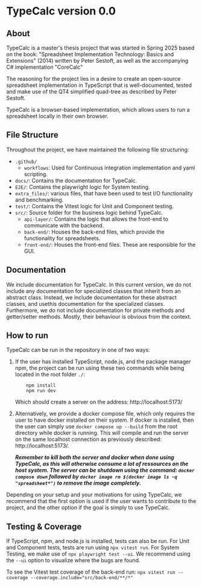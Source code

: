 # TypeCalc version 0.0

## About

TypeCalc is a master's thesis project that was started in Spring 2025 based on the book: "Spreadsheet Implementation Technology: Basics and Extensions" (2014) written by Peter Sestoft, as well as the accompanying C# implementation "CoreCalc"

The reasoning for the project lies in a desire to create an open-source spreadsheet implementation in TypeScript that is well-documented, tested and make use of the QT4 simplified quad-tree as described by Peter Sestoft.

TypeCalc is a browser-based implementation, which allows users to run a spreadsheet locally in their own browser.

## File Structure

Throughout the project, we have maintained the following file structuring:

- `.github/`
    - `workflows`: Used for Continuous integration implementation and yaml scripting.
- `docs/`: Contains the documentation for TypeCalc.
- `E2E/`: Contains the playwright logic for System testing.
- `extra_files/`: various files, that have been used to test I/O functionality and benchmarking.
- `test/`: Contains the Vitest logic for Unit and Component testing.
- `src/`: Source folder for the business logic behind TypeCalc.
    - `api-layer/`: Contains the logic that allows the front-end to communicate with the backend.
    - `back-end/`: Houses the back-end files, which provide the functionality for spreadsheets.
    - `front-end/`: Houses the front-end files. These are responsible for the GUI.

<h2> Documentation </h2>
We include documentation for TypeCalc. In this current version, we do not include any documentation for specialized classes that inherit from an abstract class.
Instead, we include documentation for these abstract classes, and usethis documentation for the specialized classes.
Furthermore, we do not include documentation for private methods and getter/setter methods. Mostly, their behaviour is obvious from the context.

<h2> How to run </h2>
TypeCalc can be run in the repository in one of two ways:

1. If the user has installed TypeScript, node.js, and the package manager npm, the project can be run using these two commands while being located in the root folder `./`:

    ```!/bin/bash
        npm install
        npm run dev
    ```

    Which should create a server on the address: http://localhost:5173/

2. Alternatively, we provide a docker compose file, which only requires the user to have docker installed on their system. If docker is installed, then the user can simply use `docker compose up --build` from the root directory while docker is running. This will compile and run the server on the same localhost connection as previously described: http://localhost:5173/.

    _**Remember to kill both the server and docker when done using TypeCalc, as this will otherwise consume a lot of ressources on the host system. The server can be shutdown using the command: `docker compose down` followed by `docker image rm $(docker image ls -q "spreadsheet*")` to remove the image completely.**_

Depending on your setup and your motivations for using TypeCalc, we recommend that the first option is used if the user wants to contribute to the project, and the other option if the goal is simply to use TypeCalc.

## Testing & Coverage

If TypeScript, npm, and node.js is installed, tests can also be run. For Unit and Component tests, tests are run using `npx vitest run`. For System Testing, we make use of `npx playwright test --ui`. We recommend using the `--ui` option to visualize where the bugs are found.

To see the Vitest test coverage of the back-end run:
`npx vitest run --coverage --coverage.include="src/back-end/**/*"`
